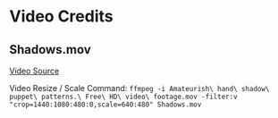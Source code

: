 # Video Credits

## Shadows.mov
[Video Source](http://unripecontent.com/2015/03/18/amateurish-hand-shadow-puppet-patterns-free-hd-video-footage/)

Video Resize / Scale Command: `ffmpeg -i Amateurish\ hand\ shadow\ puppet\ patterns.\ Free\ HD\ video\ footage.mov -filter:v "crop=1440:1080:480:0,scale=640:480" Shadows.mov`


